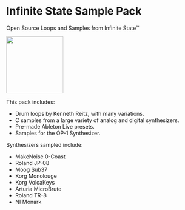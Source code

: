 # Infinite State Sample Pack

Open Source Loops and Samples from Infinite State™

<img src="http://media.kennethreitz.com.s3.amazonaws.com/samplepack.svg" width="150px" />

This pack includes:

- Drum loops by Kenneth Reitz, with many variations.
- C samples from a large variety of analog and digital synthesizers.
- Pre-made Ableton Live presets.
- Samples for the OP-1 Synthesizer.

Synthesizers sampled include: 

- MakeNoise 0-Coast
- Roland JP-08
- Moog Sub37
- Korg Monolouge
- Korg VolcaKeys
- Arturia MicroBrute
- Roland TR-8
- NI Monark
